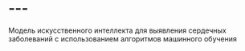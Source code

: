 # ---
Модель искусственного интеллекта для выявления сердечных заболеваний с использованием алгоритмов машинного обучения
